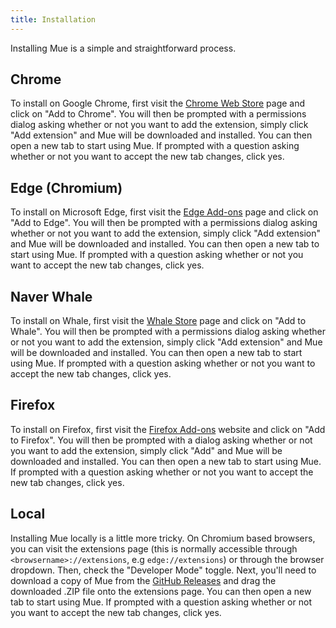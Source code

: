```yaml
---
title: Installation
---
```


Installing Mue is a simple and straightforward process.

## Chrome
To install on Google Chrome, first visit the [Chrome Web Store](https://chrome.google.com/webstore/detail/mue/bngmbednanpcfochchhgbkookpiaiaid) page and click on "Add to Chrome". You will then be 
prompted with a permissions dialog asking whether or not you want to add the extension, simply click "Add extension" and Mue will be downloaded and installed. You can then open a new tab to start using Mue.
If prompted with a question asking whether or not you want to accept the new tab changes, click yes.

## Edge (Chromium)
To install on Microsoft Edge, first visit the [Edge Add-ons](https://microsoftedge.microsoft.com/addons/detail/mue/aepnglgjfokepefimhbnibfjekidhmja) page and click on "Add to Edge". You will then be 
prompted with a permissions dialog asking whether or not you want to add the extension, simply click "Add extension" and Mue will be downloaded and installed. You can then open a new tab to start using Mue.
If prompted with a question asking whether or not you want to accept the new tab changes, click yes.

## Naver Whale
To install on Whale, first visit the [Whale Store](https://store.whale.naver.com/detail/ecllekeilcmicbfkkiknfdddbogibbnc) page and click on "Add to Whale". You will then be 
prompted with a permissions dialog asking whether or not you want to add the extension, simply click "Add extension" and Mue will be downloaded and installed. You can then open a new tab to start using Mue.
If prompted with a question asking whether or not you want to accept the new tab changes, click yes.

## Firefox
To install on Firefox, first visit the [Firefox Add-ons](https://addons.mozilla.org/en-GB/firefox/addon/mue) website and click on "Add to Firefox". You will then be prompted with a dialog asking whether
or not you want to add the extension, simply click "Add" and Mue will be downloaded and installed. You can then open a new tab to start using Mue. If prompted with a question asking whether or not you want to accept the new tab changes, 
click yes.

## Local
Installing Mue locally is a little more tricky. On Chromium based browsers, you can visit the extensions page (this is normally accessible through ``<browsername>://extensions``, e.g ``edge://extensions``)
or through the browser dropdown. Then, check the "Developer Mode" toggle. Next, you'll need to download a copy of Mue from the [GitHub Releases](https://github.com/mue/mue/releases) and drag the downloaded .ZIP
file onto the extensions page. You can then open a new tab to start using Mue. If prompted with a question asking whether or not you want to accept the new tab changes, click yes.
